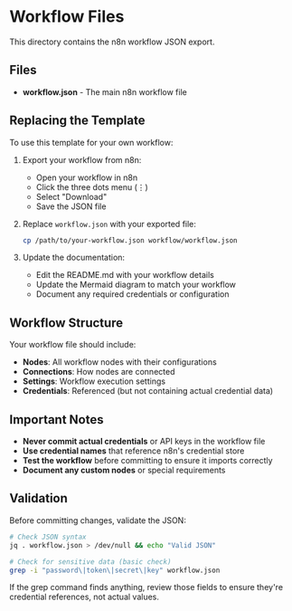 # Workflow Files

This directory contains the n8n workflow JSON export.

## Files

- **workflow.json** - The main n8n workflow file

## Replacing the Template

To use this template for your own workflow:

1. Export your workflow from n8n:
   - Open your workflow in n8n
   - Click the three dots menu (⋮)
   - Select "Download"
   - Save the JSON file

2. Replace `workflow.json` with your exported file:
   ```bash
   cp /path/to/your-workflow.json workflow/workflow.json
   ```

3. Update the documentation:
   - Edit the README.md with your workflow details
   - Update the Mermaid diagram to match your workflow
   - Document any required credentials or configuration

## Workflow Structure

Your workflow file should include:

- **Nodes**: All workflow nodes with their configurations
- **Connections**: How nodes are connected
- **Settings**: Workflow execution settings
- **Credentials**: Referenced (but not containing actual credential data)

## Important Notes

- **Never commit actual credentials** or API keys in the workflow file
- **Use credential names** that reference n8n's credential store
- **Test the workflow** before committing to ensure it imports correctly
- **Document any custom nodes** or special requirements

## Validation

Before committing changes, validate the JSON:

```bash
# Check JSON syntax
jq . workflow.json > /dev/null && echo "Valid JSON"

# Check for sensitive data (basic check)
grep -i "password\|token\|secret\|key" workflow.json
```

If the grep command finds anything, review those fields to ensure they're credential references, not actual values.

